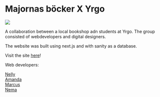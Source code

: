 # Majornas böcker X Yrgo

<img src="https://media.giphy.com/media/9gA3QdIedBzrzBHlT0/giphy.gif">

A collaboration between a local bookshop adn students at Yrgo. The group consisted of webdevelopers and digital designers.

The website was built using next.js and with sanity as a database. 

Visit the site [here](https://majornasbocker.vercel.app/)!

Web developers: 

[Nelly](https://github.com/NellySP)<br>
[Amanda](https://github.com/amandaprintz)<br>
[Marcus](https://github.com/marcusxyz)<br>
[Nema](https://github.com/patrosk)<br>

